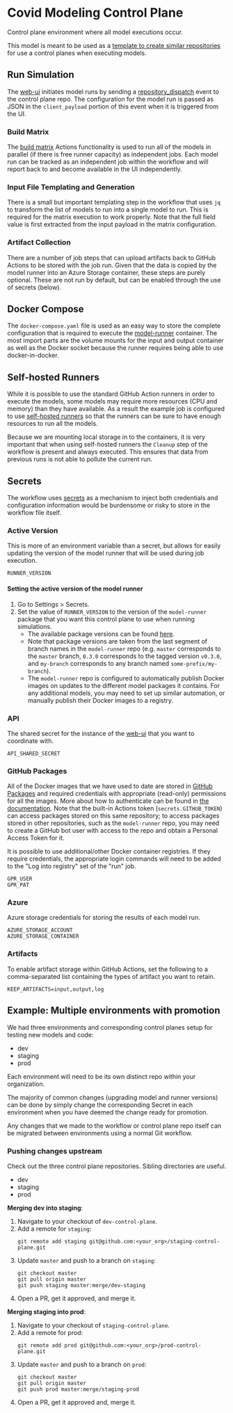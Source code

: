 # Covid Modeling Control Plane

Control plane environment where all model executions occur.

This model is meant to be used as a [template to create similar repositories](https://docs.github.com/en/free-pro-team@latest/github/creating-cloning-and-archiving-repositories/creating-a-repository-from-a-template) for use a control planes when executing models.

## Run Simulation

The [web-ui](https://github.com/covid-modeling/web-ui) initiates model runs by sending a [repository_dispatch](https://docs.github.com/en/free-pro-team@latest/developers/webhooks-and-events/webhook-events-and-payloads#repository_dispatch) event to the control plane repo.
The configuration for the model run is passed as JSON in the `client_payload` portion of this event when it is triggered from the UI.

### Build Matrix

The [build matrix](https://docs.github.com/en/free-pro-team@latest/actions/learn-github-actions/managing-complex-workflows#using-a-build-matrix) Actions functionality is used to run all of the models in parallel (if there is free runner capacity) as independent jobs.
Each model run can be tracked as an independent job within the workflow and will report back to and become available in the UI independently.

### Input File Templating and Generation

There is a small but important templating step in the workflow that uses `jq` to transform the list of models to run into a single model to run.
This is required for the matrix execution to work properly.
Note that the full field value is first extracted from the input payload in the matrix configuration.

### Artifact Collection

There are a number of job steps that can upload artifacts back to GitHub Actions to be stored with the job run.
Given that the data is copied by the model runner into an Azure Storage container, these steps are purely optional.
These are not run by default, but can be enabled through the use of secrets (below).

## Docker Compose

The `docker-compose.yaml` file is used as an easy way to store the complete configuration that is required to execute the [model-runner](https://github.com/covid-modeling/model-runner) container.
The most import parts are the volume mounts for the input and output container as well as the Docker socket because the runner requires being able to use docker-in-docker.

## Self-hosted Runners

While it is possible to use the standard GitHub Action runners in order to execute the models, some models may require more resources (CPU and memory) than they have available.
As a result the example job is configured to use [self-hosted runners](https://docs.github.com/en/free-pro-team@latest/actions/hosting-your-own-runners/about-self-hosted-runners) so that the runners can be sure to have enough resources to run all the models.

Because we are mounting local storage in to the containers, it is very important that when using self-hosted runners the `Cleanup` step of the workflow is present and always executed.
This ensures that data from previous runs is not able to pollute the current run.

## Secrets

The workflow uses [secrets](https://docs.github.com/en/free-pro-team@latest/actions/reference/encrypted-secrets) as a mechanism to inject both credentials and configuration information would be burdensome or risky to store in the workflow file itself.

### Active Version

This is more of an environment variable than a secret, but allows for easily updating the version of the model runner that will be used during job execution.

```shell script
RUNNER_VERSION
```

#### Setting the active version of the model runner

1. Go to Settings > Secrets.
1. Set the value of `RUNNER_VERSION` to the version of the `model-runner` package that you want this control plane to use when running simulations.
   - The available package versions can be found [here](https://github.com/covid-modeling/model-runner/packages/165741).
   - Note that package versions are taken from the last segment of branch names in the `model-runner` repo (e.g. `master` corresponds to the `master` branch, `0.3.0` corresponds to the tagged version `v0.3.0`, and `my-branch` corresponds to any branch named `some-prefix/my-branch`).
   - The `model-runner` repo is configured to automatically publish Docker images on updates to the different model packages it contains. For any additional models, you may need to set up similar automation, or manually publish their Docker images to a registry.

### API

The shared secret for the instance of the [web-ui](https://github.com/covid-modeling/web-ui) that you want to coordinate with.

```shell script
API_SHARED_SECRET
```

### GitHub Packages

All of the Docker images that we have used to date are stored in [GitHub Packages](https://docs.github.com/en/free-pro-team@latest/packages/getting-started-with-github-container-registry/migrating-to-github-container-registry-for-docker-images) and required credentials with appropriate (read-only) permissions for all the images.
More about how to authenticate can be found in [the documentation](https://docs.github.com/en/free-pro-team@latest/packages/publishing-and-managing-packages/about-github-packages#authenticating-to-github-packages).
Note that the built-in Actions token (`secrets.GITHUB_TOKEN`) can access packages stored on this same repository; to access packages stored in other repositories, such as the `model-runner` repo, you may need to create a GitHub bot user with access to the repo and obtain a Personal Access Token for it.

It is possible to use additional/other Docker container registries.
If they require credentials, the appropriate login commands will need to be added to the "Log into registry" set of the "run" job.

```shell script
GPR_USER
GPR_PAT
```

### Azure

Azure storage credentials for storing the results of each model run.

```shell script
AZURE_STORAGE_ACCOUNT
AZURE_STORAGE_CONTAINER
```

### Artifacts

To enable artifact storage within GitHub Actions, set the following to a comma-separated list containing the types of artifact you want to retain.

```shell script
KEEP_ARTIFACTS=input,output,log
```

## Example: Multiple environments with promotion

We had three environments and corresponding control planes setup for testing new models and code:

* dev
* staging
* prod

Each environment will need to be its own distinct repo within your organization.

The majority of common changes (upgrading model and runner versions) can be done by simply change the corresponding Secret in each environment when you have deemed the change ready for promotion.

Any changes that we made to the workflow or control plane repo itself can be migrated between environments using a normal Git workflow.

### Pushing changes upstream

Check out the three control plane repositories.
Sibling directories are useful.
- dev
- staging
- prod

**Merging dev into staging**:

1. Navigate to your checkout of `dev-control-plane`.
1. Add a remote for `staging`:
   ```
   git remote add staging git@github.com:<your_org>/staging-control-plane.git
   ```
1. Update `master` and push to a branch on `staging`:
   ```
   git checkout master
   git pull origin master
   git push staging master:merge/dev-staging
   ```
1. Open a PR, get it approved, and merge it.

**Merging staging into prod**:

1. Navigate to your checkout of `staging-control-plane`.
1. Add a remote for prod:
   ```
   git remote add prod git@github.com:<your_org>/prod-control-plane.git
   ```
1. Update `master` and push to a branch on `prod`:
   ```
   git checkout master
   git pull origin master
   git push prod master:merge/staging-prod
   ```
1. Open a PR, get it approved and, merge it.

